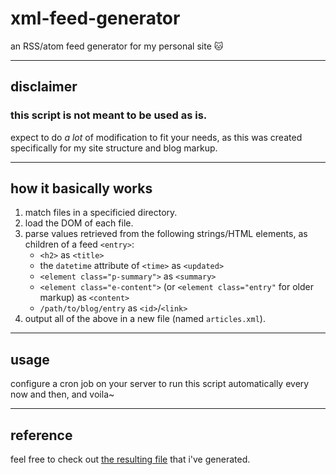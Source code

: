 # xml-feed-generator
an RSS/atom feed generator for my personal site :cat:

---

## disclaimer
### this script is not meant to be used as is.
expect to do *a lot* of modification to fit your needs, as this was created specifically for my site structure and blog markup.

---

## how it basically works
1. match files in a specificied directory.
2. load the DOM of each file.
3. parse values retrieved from the following strings/HTML elements, as children of a feed `<entry>`:
   -  `<h2>` as `<title>`
   -  the `datetime` attribute of `<time>` as `<updated>`
   -  `<element class="p-summary">` as `<summary>`
   -  `<element class="e-content">` (or `<element class="entry"` for older markup) as `<content>`
   -  `/path/to/blog/entry` as `<id>`/`<link>`
4. output all of the above in a new file (named `articles.xml`).

---

## usage
configure a cron job on your server to run this script automatically every now and then, and voila~

---

## reference
feel free to check out [the resulting file](https://jasm1nii.xyz/blog/articles/articles.xml) that i've generated.
